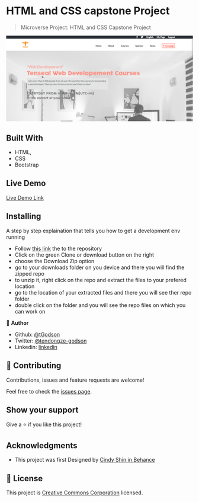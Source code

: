 # HTML and CSS capstone Project

> Microverse Project: HTML and CSS Capstone Project

![screenshot](./app_screenshot.PNG)

## Built With

- HTML,
- CSS
- Bootstrap


## Live Demo

[Live Demo Link](https://rawcdn.githack.com/tGodson/HTML-and-CSS-Capstone-Project/a89b482ffd3cbf5c0d81ffcf470300fbe698e66c/index.html)

## Installing

A step by step explaination that tells you how to get a development env running

- Follow [this link](https://github.com/tGodson/HTML-and-CSS-Capstone-Project) the to the repository
- Click on the green Clone or download button on the right
- choose the Download Zip option
- go to your downloads folder on you device and there you will find the zipped repo
- to unzip it, right click on the repo and extract the files to your prefered location
- go to the location of your extracted files and there you will see ther repo folder
- double click on the folder and you will see the repo files on which you can work on

👤 **Author**

- Github: [@tGodson](https://github.com/tGodson)
- Twitter: [@tendongze-godson](https://twitter.com/tendongze-godson)
- Linkedin: [linkedin](https://linkedin.com/in/tendongze95)

## 🤝 Contributing

Contributions, issues and feature requests are welcome!

Feel free to check the [issues page](https://github.com/tGodson/HTML-and-CSS-Capstone-Project/issues).

## Show your support

Give a ⭐️ if you like this project!

## Acknowledgments

- This project was first Designed by [Cindy Shin in Behance](https://www.behance.net/adagio07)


## 📝 License

This project is [Creative Commons Corporation](https://creativecommons.org/licenses/by-nc/4.0/legalcode) licensed.
